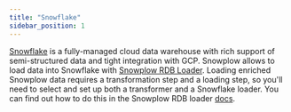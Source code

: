 ```yaml
---
title: "Snowflake"
sidebar_position: 1
---
```


[Snowflake](https://www.snowflake.com/) is a fully-managed cloud data warehouse with rich support of semi-structured data and tight integration with GCP. Snowplow allows to load data into Snowflake with [Snowplow RDB Loader](/docs/destinations/warehouses-and-lakes/rdb/index.md). Loading enriched Snowplow data requires a transformation step and a loading step, so you'll need to select and set up both a transformer and a Snowflake loader. You can find out how to do this in the Snowplow RDB loader [docs](/docs/destinations/warehouses-and-lakes/rdb/index.md).